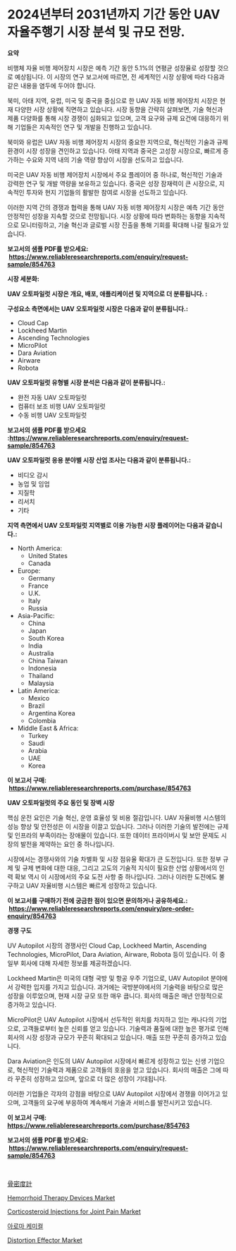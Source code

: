 <p><h1>2024년부터 2031년까지 기간 동안 UAV 자율주행기 시장 분석 및 규모 전망.</h1></p><p><strong>요약</strong></p>
<p><p>비행체 자율 비행 제어장치 시장은 예측 기간 동안 5.1%의 연평균 성장율로 성장할 것으로 예상됩니다. 이 시장의 연구 보고서에 따르면, 전 세계적인 시장 상황에 따라 다음과 같은 내용을 염두에 두어야 합니다.</p><p>북미, 아태 지역, 유럽, 미국 및 중국을 중심으로 한 UAV 자동 비행 제어장치 시장은 현재 다양한 시장 상황에 직면하고 있습니다. 시장 동향을 간략히 살펴보면, 기술 혁신과 제품 다양화를 통해 시장 경쟁이 심화되고 있으며, 고객 요구와 규제 요건에 대응하기 위해 기업들은 지속적인 연구 및 개발을 진행하고 있습니다.</p><p>북미와 유럽은 UAV 자동 비행 제어장치 시장의 중요한 지역으로, 혁신적인 기술과 규제 환경이 시장 성장을 견인하고 있습니다. 아태 지역과 중국은 고성장 시장으로, 빠르게 증가하는 수요와 지역 내의 기술 역량 향상이 시장을 선도하고 있습니다.</p><p>미국은 UAV 자동 비행 제어장치 시장에서 주요 플레이어 중 하나로, 혁신적인 기술과 강력한 연구 및 개발 역량을 보유하고 있습니다. 중국은 성장 잠재력이 큰 시장으로, 지속적인 투자와 현지 기업들의 활발한 참여로 시장을 선도하고 있습니다.</p><p>이러한 지역 간의 경쟁과 협력을 통해 UAV 자동 비행 제어장치 시장은 예측 기간 동안 안정적인 성장을 지속할 것으로 전망됩니다. 시장 상황에 따라 변화하는 동향을 지속적으로 모니터링하고, 기술 혁신과 글로벌 시장 진출을 통해 기회를 확대해 나갈 필요가 있습니다.</p></p>
<p><strong>보고서의 샘플 PDF를 받으세요: &nbsp;<a href="https://www.reliableresearchreports.com/enquiry/request-sample/854763">https://www.reliableresearchreports.com/enquiry/request-sample/854763</a></strong></p>
<p><strong>시장 세분화:</strong></p>
<p><strong> UAV 오토파일럿 시장은 개요, 배포, 애플리케이션 및 지역으로 더 분류됩니다. :</strong></p>
<p><strong>구성요소 측면에서는 UAV 오토파일럿 시장은 다음과 같이 분류됩니다.:</strong></p>
<p><ul><li>Cloud Cap</li><li>Lockheed Martin</li><li>Ascending Technologies</li><li>MicroPilot</li><li>Dara Aviation</li><li>Airware</li><li>Robota</li></ul></p>
<p><strong> UAV 오토파일럿 유형별 시장 분석은 다음과 같이 분류됩니다.:</strong></p>
<p><ul><li>완전 자동 UAV 오토파일럿</li><li>컴퓨터 보조 비행 UAV 오토파일럿</li><li>수동 비행 UAV 오토파일럿</li></ul></p>
<p><strong>보고서의 샘플 PDF를 받으세요 :<a href="https://www.reliableresearchreports.com/enquiry/request-sample/854763">https://www.reliableresearchreports.com/enquiry/request-sample/854763</a></strong></p>
<p><strong> UAV 오토파일럿 응용 분야별 시장 산업 조사는 다음과 같이 분류됩니다.:</strong></p>
<p><ul><li>비디오 감시</li><li>농업 및 임업</li><li>지질학</li><li>리서치</li><li>기타</li></ul></p>
<p><strong>지역 측면에서 UAV 오토파일럿 지역별로 이용 가능한 시장 플레이어는 다음과 같습니다.:</strong></p>
<p><ul>
    <li>
        North America:
        <ul>
            <li>United States</li>
            <li>Canada</li>
        </ul>
    </li>
    <li>
        Europe:
        <ul>
            <li>Germany</li>
            <li>France</li>
            <li>U.K.</li>
            <li>Italy</li>
            <li>Russia</li>
        </ul>
    </li>
    <li>
        Asia-Pacific:
        <ul>
            <li>China</li>
            <li>Japan</li>
            <li>South Korea</li>
            <li>India</li>
            <li>Australia</li>
            <li>China Taiwan</li>
            <li>Indonesia</li>
            <li>Thailand</li>
            <li>Malaysia</li>
        </ul>
    </li>
    <li>
        Latin America:
        <ul>
            <li>Mexico</li>
            <li>Brazil</li>
            <li>Argentina Korea</li>
            <li>Colombia</li>
        </ul>
    </li>
    <li>
        Middle East & Africa:
        <ul>
            <li>Turkey</li>
            <li>Saudi</li>
            <li>Arabia</li>
            <li>UAE</li>
            <li>Korea</li>
        </ul>
    </li>
    </ul></p>
<p><strong>이 보고서 구매: &nbsp;<a href="https://www.reliableresearchreports.com/purchase/854763">https://www.reliableresearchreports.com/purchase/854763</a></strong></p>
<p><strong>UAV 오토파일럿의 주요 동인 및 장벽 시장</strong></p>
<p><p>핵심 운전 요인은 기술 혁신, 운영 효율성 및 비용 절감입니다. UAV 자율비행 시스템의 성능 향상 및 안전성은 이 시장을 이끌고 있습니다. 그러나 이러한 기술의 발전에는 규제 및 인프라의 부족이라는 장애물이 있습니다. 또한 데이터 프라이버시 및 보안 문제도 시장의 발전을 제약하는 요인 중 하나입니다.</p><p>시장에서는 경쟁사와의 기술 차별화 및 시장 점유율 확대가 큰 도전입니다. 또한 정부 규제 및 규제 변화에 대한 대응, 그리고 고도의 기술적 지식이 필요한 산업 상황에서의 인력 확보 역시 이 시장에서의 주요 도전 사항 중 하나입니다. 그러나 이러한 도전에도 불구하고 UAV 자율비행 시스템은 빠르게 성장하고 있습니다.</p></p>
<p><strong>이 보고서를 구매하기 전에 궁금한 점이 있으면 문의하거나 공유하세요.: &nbsp;<a href="https://www.reliableresearchreports.com/enquiry/pre-order-enquiry/854763">https://www.reliableresearchreports.com/enquiry/pre-order-enquiry/854763</a></strong></p>
<p><strong>경쟁 구도</strong></p>
<p><p>UV Autopilot 시장의 경쟁사인 Cloud Cap, Lockheed Martin, Ascending Technologies, MicroPilot, Dara Aviation, Airware, Robota 등이 있습니다. 이 중 일부 회사에 대해 자세한 정보를 제공하겠습니다.</p><p>Lockheed Martin은 미국의 대형 국방 및 항공 우주 기업으로, UAV Autopilot 분야에서 강력한 입지를 가지고 있습니다. 과거에는 국방분야에서의 기술력을 바탕으로 많은 성장을 이루었으며, 현재 시장 규모 또한 매우 큽니다. 회사의 매출은 매년 안정적으로 증가하고 있습니다.</p><p>MicroPilot은 UAV Autopilot 시장에서 선두적인 위치를 차지하고 있는 캐나다의 기업으로, 고객들로부터 높은 신뢰를 얻고 있습니다. 기술력과 품질에 대한 높은 평가로 인해 회사의 시장 성장과 규모가 꾸준히 확대되고 있습니다. 매출 또한 꾸준히 증가하고 있습니다.</p><p>Dara Aviation은 인도의 UAV Autopilot 시장에서 빠르게 성장하고 있는 신생 기업으로, 혁신적인 기술력과 제품으로 고객들의 호응을 얻고 있습니다. 회사의 매출은 그에 따라 꾸준히 성장하고 있으며, 앞으로 더 많은 성장이 기대됩니다.</p><p>이러한 기업들은 각자의 강점을 바탕으로 UAV Autopilot 시장에서 경쟁을 이어가고 있으며, 고객들의 요구에 부응하여 계속해서 기술과 서비스를 발전시키고 있습니다.</p></p>
<p><strong>이 보고서 구매: &nbsp; <a href="https://www.reliableresearchreports.com/purchase/854763">https://www.reliableresearchreports.com/purchase/854763</a></strong></p>
<p><strong>보고서의 샘플 PDF를 받으세요: &nbsp;<a href="https://www.reliableresearchreports.com/enquiry/request-sample/854763">https://www.reliableresearchreports.com/enquiry/request-sample/854763</a></strong><strong></strong></p>
<p>&nbsp;</p>
<p><p><a href="https://github.com/oqxogxyvqe90775/Market-Research-Report-List-1/blob/main/5415278188651.md">骨密度計</a></p><p><a href="https://view.publitas.com/reportprime-1/hemorrhoid-therapy-devices-market-size-focuses-on-market-dynamics-in-depth-analysis-and-future-projections-of-its-market-forecasted-for-period-from-2023-to-2030/">Hemorrhoid Therapy Devices Market</a></p><p><a href="https://view.publitas.com/reportprime-1/corticosteroid-injections-for-joint-pain-market-size-evaluating-its-market-trends-growth-and-projections-2023-2030/">Corticosteroid Injections for Joint Pain Market</a></p><p><a href="https://github.com/lzrvbyqzftro57/Market-Research-Report-List-1/blob/main/6637921188546.md">아로마 케미컬</a></p><p><a href="https://issuu.com/reportprime-2/docs/distortion-effector-market-size-2030.pptx">Distortion Effector Market</a></p></p>